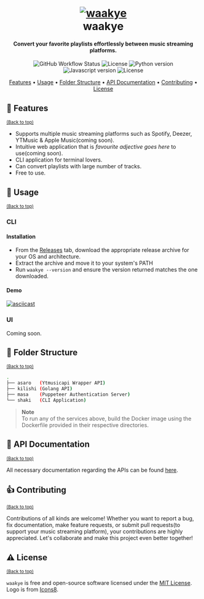 <h1 align="center">
  <br>
  <a href="http://waakye.prettyirrelevant.wtf"><img src="https://res.cloudinary.com/dybhjquqy/image/upload/v1684839435/waakye_xva44d.png" alt="waakye"></a>
  <br>
  waakye
  <br>
</h1>

<h4 align="center">Convert your favorite playlists effortlessly between music streaming platforms.</h4>

<p align="center">
  <img alt="GitHub Workflow Status" src="https://img.shields.io/github/actions/workflow/status/prettyirrelevant/waakye/lint.yml?branch=main&style=for-the-badge&logo=github">
  <img src="https://img.shields.io/badge/Go-1.19+-00ADD8?style=for-the-badge&logo=go" alt="License">
  <img src="https://img.shields.io/badge/Python-3.9+-1f425f.svg?style=for-the-badge&logo=python" alt="Python version">
  <img src="https://img.shields.io/badge/Javascript-F7DF1E.svg?style=for-the-badge&logo=JavaScript&logoColor=white" alt="Javascript version">
  <img src="https://img.shields.io/github/license/prettyirrelevant/waakye?style=for-the-badge" alt="License">
</p>

<p align="center">
  <a href="#-features">Features</a> •
  <a href="#-usage">Usage</a> •
  <a href="#-folder-structure">Folder Structure</a> •
  <a href="#-api-documentation">API Documentation</a> •
  <a href="#-contributing">Contributing</a> •
  <a href="#-license">License</a>
</p>


## 🎯 Features
<sup>[(Back to top)](#--------waakye--)</sup>

- Supports multiple music streaming platforms such as Spotify, Deezer, YTMusic & Apple Music(coming soon).
- Intuitive web application that is *favourite adjective goes here* to use(coming soon).
- CLI application for terminal lovers.
- Can convert playlists with large number of tracks.
- Free to use.


## 🤹 Usage
<sup>[(Back to top)](#--------waakye--)</sup>

### CLI

#### Installation
- From the [Releases](https://github.com/prettyirrelevant/waakye/releases/latest) tab, download the appropriate release archive for your OS and architecture.
- Extract the archive and move it to your system's PATH
- Run `waakye --version` and ensure the version returned matches the one downloaded.

#### Demo
[![asciicast](https://asciinema.org/a/TGtOlT3aGj7TMtaW1e03CfV8n.svg)](https://asciinema.org/a/TGtOlT3aGj7TMtaW1e03CfV8n)

### UI
Coming soon.


## 🌵 Folder Structure
<sup>[(Back to top)](#--------waakye--)</sup>

```sh
.
├── asaro   (Ytmusicapi Wrapper API)
├── kilishi (Golang API)
├── masa    (Puppeteer Authentication Server)
└── shaki   (CLI Application)
```

> **Note** <br>
> To run any of the services above, build the Docker image using the Dockerfile provided in their respective directories.

## 📜 API Documentation
<sup>[(Back to top)](#--------waakye--)</sup>

All necessary documentation regarding the APIs can be found [here](https://documenter.getpostman.com/view/18767512/2s93m8z1Dd).

## 👍 Contributing
<sup>[(Back to top)](#--------waakye--)</sup>

Contributions of all kinds are welcome! Whether you want to report a bug, fix documentation, make feature requests, or submit pull requests(to support your music streaming platform), your contributions are highly appreciated. Let's collaborate and make this project even better together!


## ⚠️ License
<sup>[(Back to top)](#--------waakye--)</sup>

`waakye` is free and open-source software licensed under the [MIT License](https://github.com/prettyirrelevant/waakye/blob/main/LICENSE.md). Logo is from [Icons8](https://icons8.com/icon/d2CXqaKsX8S8/playlist).
